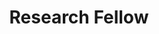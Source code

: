 ---
title: "Research Fellow"
company: "University of New South Wales"
company_url: "https://www.unsw.edu.au"
company_logo: 'assets/media/unsw-icon.png'
location: "Sydney, Australia"
date_start: 2017-02-01
date_end: 2023-06-30
description: |
  - Developing federated learning systems for cancer prediction - AusCAT and ACDN.
  - Collaborative research with medical physics, oncologists and researchers.
  - Supervising research students.
featured: true
---